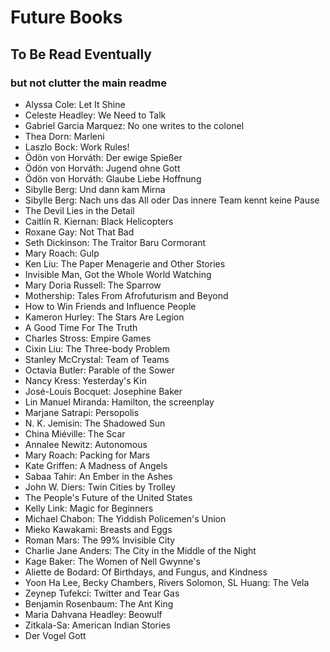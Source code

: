 # Future Books
## To Be Read Eventually
### but not clutter the main readme

- Alyssa Cole: Let It Shine
- Celeste Headley: We Need to Talk
- Gabriel Garcia Marquez: No one writes to the colonel
- Thea Dorn: Marleni
- Laszlo Bock: Work Rules!
- Ödön von Horváth: Der ewige Spießer
- Ödön von Horváth: Jugend ohne Gott
- Ödön von Horváth: Glaube Liebe Hoffnung
- Sibylle Berg: Und dann kam Mirna
- Sibylle Berg: Nach uns das All oder Das innere Team kennt keine Pause
- The Devil Lies in the Detail
- Caitlín R. Kiernan: Black Helicopters
- Roxane Gay: Not That Bad
- Seth Dickinson: The Traitor Baru Cormorant
- Mary Roach: Gulp
- Ken Liu: The Paper Menagerie and Other Stories
- Invisible Man, Got the Whole World Watching
- Mary Doria Russell: The Sparrow
- Mothership: Tales From Afrofuturism and Beyond
- How to Win Friends and Influence People
- Kameron Hurley: The Stars Are Legion
- A Good Time For The Truth
- Charles Stross: Empire Games
- Cixin Liu: The Three-body Problem
- Stanley McCrystal: Team of Teams
- Octavia Butler: Parable of the Sower
- Nancy Kress: Yesterday's Kin
- José-Louis Bocquet: Josephine Baker
- Lin Manuel Miranda: Hamilton, the screenplay
- Marjane Satrapi: Persopolis
- N. K. Jemisin: The Shadowed Sun
- China Miéville: The Scar
- Annalee Newitz: Autonomous
- Mary Roach: Packing for Mars
- Kate Griffen: A Madness of Angels
- Sabaa Tahir: An Ember in the Ashes
- John W. Diers: Twin Cities by Trolley
- The People's Future of the United States
- Kelly Link: Magic for Beginners
- Michael Chabon: The Yiddish Policemen's Union
- Mieko Kawakami: Breasts and Eggs
- Roman Mars: The 99% Invisible City
- Charlie Jane Anders: The City in the Middle of the Night
- Kage Baker: The Women of Nell Gwynne's
- Aliette de Bodard: Of Birthdays, and Fungus, and Kindness
- Yoon Ha Lee, Becky Chambers, Rivers Solomon, SL Huang: The Vela
- Zeynep Tufekci: Twitter and Tear Gas
- Benjamin Rosenbaum: The Ant King
- Maria Dahvana Headley: Beowulf
- Zitkala-Sa: American Indian Stories
- Der Vogel Gott
